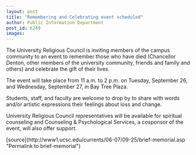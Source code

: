 ```yaml
---
layout: post
title: "Remembering and Celebrating event scheduled"
author: Public Information Department
post_id: 6249
images:
---
```


<a name="content" id="content"></a>
<p>
  The University Religious Council is inviting members of the campus community to an event to remember those who have died (Chancellor Denton, other members of the university community, friends and family and others) and celebrate the gift of their lives.
</p>
<p>
  The event will take place from 11 a.m. to 2 p.m. on Tuesday, September 26, and Wednesday, September 27, in Bay Tree Plaza.
</p>
<p>
  Students, staff, and faculty are welcome to drop by to share with words and/or artistic expressions their feelings about loss and change.
</p>
<p>
  University Religious Council representatives will be available for spiritual counseling and Counseling &amp; Psychological Services, a cosponsor of the event, will also offer support.
</p>
[source](http://www1.ucsc.edu/currents/06-07/09-25/brief-memorial.asp "Permalink to brief-memorial")
